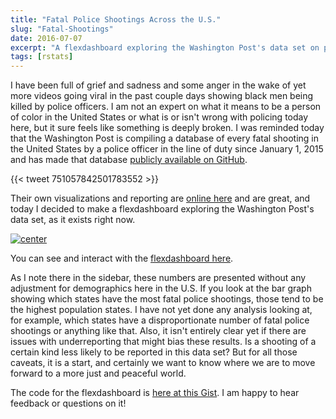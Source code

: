 ```yaml
---
title: "Fatal Police Shootings Across the U.S."
slug: "Fatal-Shootings"
date: 2016-07-07
excerpt: "A flexdashboard exploring the Washington Post's data set on police shootings"
tags: [rstats]
---
```




I have been full of grief and sadness and some anger in the wake of yet more videos going viral in the past couple days showing black men being killed by police officers. I am not an expert on what it means to be a person of color in the United States or what is or isn't wrong with policing today here, but it sure feels like something is deeply broken. I was reminded today that the Washington Post is compiling a database of every fatal shooting in the United States by a police officer in the line of duty since January 1, 2015 and has made that database [publicly available on GitHub](https://github.com/washingtonpost/data-police-shootings). 


{{< tweet 751057842501783552 >}}

Their own visualizations and reporting are [online here](https://www.washingtonpost.com/graphics/national/police-shootings-2016/) and are great, and today I decided to make a flexdashboard exploring the Washington Post's data set, as it exists right now.

[![center](/figs/2016-07-07-Fatal-Shootings/shootingsdashboard.png)](https://beta.rstudioconnect.com/juliasilge/policeshooting/)

You can see and interact with the [flexdashboard here](https://beta.rstudioconnect.com/juliasilge/policeshooting/).

As I note there in the sidebar, these numbers are presented without any adjustment for demographics here in the U.S. If you look at the bar graph showing which states have the most fatal police shootings, those tend to be the highest population states. I have not yet done any analysis looking at, for example, which states have a disproportionate number of fatal police shootings or anything like that. Also, it isn't entirely clear yet if there are issues with underreporting that might bias these results. Is a shooting of a certain kind less likely to be reported in this data set? But for all those caveats, it is a start, and certainly we want to know where we are to move forward to a more just and peaceful world. 

The code for the flexdashboard is [here at this Gist](https://gist.github.com/juliasilge/9acbe97c549502bac85404779edceba0). I am happy to hear feedback or questions on it!


